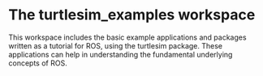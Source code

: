# The turtlesim_examples workspace 

This workspace includes the basic example applications and packages written as a tutorial for ROS, using the turtlesim package. These applications can help in understanding the fundamental underlying concepts of ROS. 
